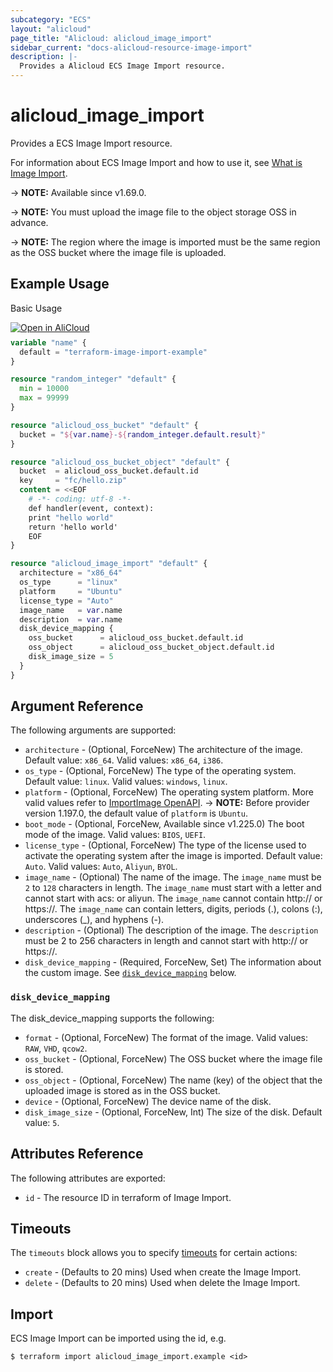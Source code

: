 ```yaml
---
subcategory: "ECS"
layout: "alicloud"
page_title: "Alicloud: alicloud_image_import"
sidebar_current: "docs-alicloud-resource-image-import"
description: |-
  Provides a Alicloud ECS Image Import resource.
---
```


# alicloud_image_import

Provides a ECS Image Import resource.

For information about ECS Image Import and how to use it, see [What is Image Import](https://www.alibabacloud.com/help/en/ecs/developer-reference/api-ecs-2014-05-26-importimage).

-> **NOTE:** Available since v1.69.0.

-> **NOTE:** You must upload the image file to the object storage OSS in advance.

-> **NOTE:** The region where the image is imported must be the same region as the OSS bucket where the image file is uploaded.

## Example Usage

Basic Usage

<div style="display: block;margin-bottom: 40px;"><div class="oics-button" style="float: right;position: absolute;margin-bottom: 10px;">
  <a href="https://api.aliyun.com/api-tools/terraform?resource=alicloud_image_import&exampleId=cbaeaecf-5db3-ee5b-a5d4-0702941f1900a4a7558e&activeTab=example&spm=docs.r.image_import.0.cbaeaecf5d&intl_lang=EN_US" target="_blank">
    <img alt="Open in AliCloud" src="https://img.alicdn.com/imgextra/i1/O1CN01hjjqXv1uYUlY56FyX_!!6000000006049-55-tps-254-36.svg" style="max-height: 44px; max-width: 100%;">
  </a>
</div></div>

```terraform
variable "name" {
  default = "terraform-image-import-example"
}

resource "random_integer" "default" {
  min = 10000
  max = 99999
}

resource "alicloud_oss_bucket" "default" {
  bucket = "${var.name}-${random_integer.default.result}"
}

resource "alicloud_oss_bucket_object" "default" {
  bucket  = alicloud_oss_bucket.default.id
  key     = "fc/hello.zip"
  content = <<EOF
    # -*- coding: utf-8 -*-
    def handler(event, context):
    print "hello world"
    return 'hello world'
    EOF
}

resource "alicloud_image_import" "default" {
  architecture = "x86_64"
  os_type      = "linux"
  platform     = "Ubuntu"
  license_type = "Auto"
  image_name   = var.name
  description  = var.name
  disk_device_mapping {
    oss_bucket      = alicloud_oss_bucket.default.id
    oss_object      = alicloud_oss_bucket_object.default.id
    disk_image_size = 5
  }
}
```

## Argument Reference

The following arguments are supported:

* `architecture` - (Optional, ForceNew) The architecture of the image. Default value: `x86_64`. Valid values: `x86_64`, `i386`.
* `os_type` - (Optional, ForceNew) The type of the operating system. Default value: `linux`. Valid values: `windows`, `linux`.
* `platform` - (Optional, ForceNew) The operating system platform. More valid values refer to [ImportImage OpenAPI](https://www.alibabacloud.com/help/en/elastic-compute-service/latest/importimage).
-> **NOTE:** Before provider version 1.197.0, the default value of `platform` is `Ubuntu`.
* `boot_mode` - (Optional, ForceNew, Available since v1.225.0) The boot mode of the image. Valid values: `BIOS`, `UEFI`.
* `license_type` - (Optional, ForceNew) The type of the license used to activate the operating system after the image is imported. Default value: `Auto`. Valid values: `Auto`, `Aliyun`, `BYOL`.
* `image_name` - (Optional) The name of the image. The `image_name` must be `2` to `128` characters in length. The `image_name` must start with a letter and cannot start with acs: or aliyun. The `image_name` cannot contain http:// or https://. The `image_name` can contain letters, digits, periods (.), colons (:), underscores (_), and hyphens (-).
* `description` - (Optional) The description of the image. The `description` must be 2 to 256 characters in length and cannot start with http:// or https://.
* `disk_device_mapping` - (Required, ForceNew, Set) The information about the custom image. See [`disk_device_mapping`](#disk_device_mapping) below.

### `disk_device_mapping`

The disk_device_mapping supports the following:

* `format` - (Optional, ForceNew) The format of the image. Valid values: `RAW`, `VHD`, `qcow2`.
* `oss_bucket` - (Optional, ForceNew) The OSS bucket where the image file is stored.
* `oss_object` - (Optional, ForceNew) The name (key) of the object that the uploaded image is stored as in the OSS bucket.
* `device` - (Optional, ForceNew) The device name of the disk.
* `disk_image_size` - (Optional, ForceNew, Int) The size of the disk. Default value: `5`.

## Attributes Reference

The following attributes are exported:

* `id` - The resource ID in terraform of Image Import.

## Timeouts

The `timeouts` block allows you to specify [timeouts](https://www.terraform.io/docs/configuration-0-11/resources.html#timeouts) for certain actions:

* `create` - (Defaults to 20 mins) Used when create the Image Import.
* `delete` - (Defaults to 20 mins) Used when delete the Image Import.

## Import

ECS Image Import can be imported using the id, e.g.

```shell
$ terraform import alicloud_image_import.example <id>
```

